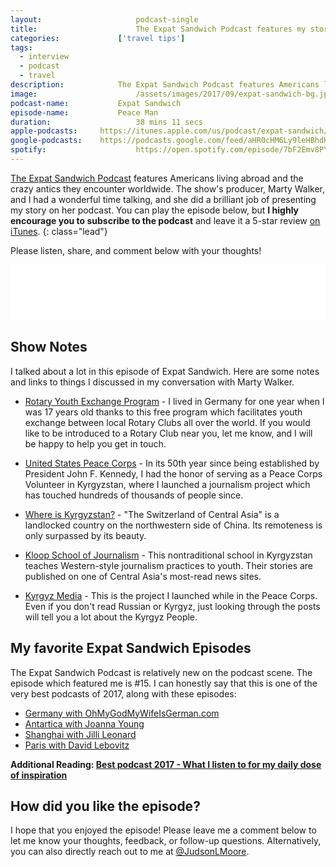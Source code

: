 ```yaml
---
layout:						podcast-single
title:						The Expat Sandwich Podcast features my story of serving humanity.
categories:				['travel tips']
tags:
  - interview
  - podcast
  - travel
description:			The Expat Sandwich Podcast features Americans living abroad and the crazy but interesting lives they lead. I share stories from my travels and work in humanitarian service in the season 2 opener.
image:						/assets/images/2017/09/expat-sandwich-bg.jpg
podcast-name:			Expat Sandwich
episode-name:			Peace Man
duration:					38 mins 11 secs
apple-podcasts:		https://itunes.apple.com/us/podcast/expat-sandwich/id1205730536?mt=2&i=1000391839858
google-podcasts:	https://podcasts.google.com/feed/aHR0cHM6Ly9leHBhdHNhbmR3aWNoLmxpYnN5bi5jb20vcnNz/episode/MjgzNzI4ZmRjMWY3ZmViY2Y5YmRjMTlkOWQ5ZGE5YzY
spotify:					https://open.spotify.com/episode/7bF2Emv8PYTeUgCGCKck9F?si=EBVd_U5KQIm21IjYuKyqYQ
---
```


[The Expat Sandwich Podcast](https://expatsandwich.com/) features Americans living abroad and the crazy antics they encounter worldwide. The show's producer, Marty Walker, and I had a wonderful time talking, and she did a brilliant job of presenting my story on her podcast. You can play the episode below, but **I highly encourage you to subscribe to the podcast** and leave it a 5-star review [on iTunes](https://itunes.apple.com/us/podcast/expat-sandwich/id1205730536?mt=2).
{: class="lead"}

Please listen, share, and comment below with your thoughts!

<iframe style="border: none" src="//html5-player.libsyn.com/embed/episode/id/5706524/height/90/theme/custom/thumbnail/yes/direction/backward/render-playlist/no/custom-color/87A93A/" height="90" width="100%" scrolling="no"  allowfullscreen webkitallowfullscreen mozallowfullscreen oallowfullscreen msallowfullscreen></iframe>

## Show Notes

I talked about a lot in this episode of Expat Sandwich. Here are some notes and links to things I discussed in my conversation with Marty Walker.

- [Rotary Youth Exchange Program](https://www.rotary.org/en/our-programs/youth-exchanges) - I lived in Germany for one year when I was 17 years old thanks to this free program which facilitates youth exchange between local Rotary Clubs all over the world. If you would like to be introduced to a Rotary Club near you, let me know, and I will be happy to help you get in touch.

- [United States Peace Corps](https://www.peacecorps.gov/volunteer/is-peace-corps-right-for-me/) - In its 50th year since being established by President John F. Kennedy, I had the honor of serving as a Peace Corps Volunteer in Kyrgyzstan, where I launched a journalism project which has touched hundreds of thousands of people since.

- [Where is Kyrgyzstan?](https://en.wikipedia.org/wiki/Kyrgyzstan) - "The Switzerland of Central Asia" is a landlocked country on the northwestern side of China. Its remoteness is only surpassed by its beauty.

- [Kloop School of Journalism](https://kloop.kg/) - This nontraditional school in Kyrgyzstan teaches Western-style journalism practices to youth. Their stories are published on one of Central Asia's most-read news sites.

- [Kyrgyz Media](https://kyrgyzmedia.kg/) - This is the project I launched while in the Peace Corps. Even if you don't read Russian or Kyrgyz, just looking through the posts will tell you a lot about the Kyrgyz People.

## My favorite Expat Sandwich Episodes

The Expat Sandwich Podcast is relatively new on the podcast scene. The episode which featured me is #15. I can honestly say that this is one of the very best podcasts of 2017, along with these episodes: 
- [Germany with OhMyGodMyWifeIsGerman.com](https://expatsandwich.com/episode-008-germany-with-ohgodmywifeisgerman/)
- [Antartica with Joanna Young](https://expatsandwich.com/episode-011-antarctica-joanna-young/)
- [Shanghai with Jilli Leonard](https://expatsandwich.com/episode-12-shanghai-jilli-leonard/)
- [Paris with David Lebovitz](https://expatsandwich.com/paris-david-lebovitz/)

**Additional Reading: [Best podcast 2017 - What I listen to for my daily dose of inspiration](/best-podcast-2017/)**

## How did you like the episode?

I hope that you enjoyed the episode! Please leave me a comment below to let me know your thoughts, feedback, or follow-up questions. Alternatively, you can also directly reach out to me at [@JudsonLMoore](https://twitter.com/judsonlmoore).